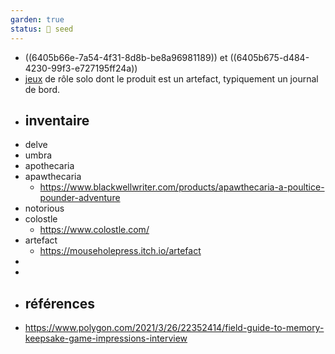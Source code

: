 ```yaml
---
garden: true
status: 🌱 seed
---
```


- ((6405b66e-7a54-4f31-8d8b-be8a96981189)) et ((6405b675-d484-4230-99f3-e727195ff24a))
- [jeux]([[jeu]]) de rôle solo dont le produit est un artefact, typiquement un journal de bord.
- ## inventaire
- delve
- umbra
- apothecaria
- apawthecaria
	- https://www.blackwellwriter.com/products/apawthecaria-a-poultice-pounder-adventure
- notorious
- colostle
	- https://www.colostle.com/
- artefact
	- https://mouseholepress.itch.io/artefact
-
-
- ## références
- https://www.polygon.com/2021/3/26/22352414/field-guide-to-memory-keepsake-game-impressions-interview
